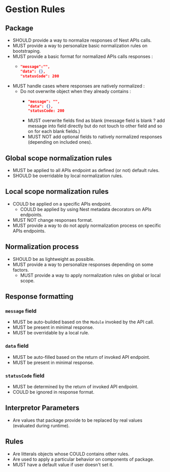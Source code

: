 # Gestion Rules

## Package

- SHOULD provide a way to normalize responses of Nest APIs calls.
- MUST provide a way to personalize basic normalization rules on bootstraping.
- MUST provide a basic format for normalized APIs calls responses :
  - ```json
    "message":"",
    "data": {},
    "statusCode": 200
    ```
- MUST handle cases where responses are natively normalized :
  - Do not overwrite object when they already contains :
    - ```json
      "message": "",
      "data": {},
      "statusCode: 200
      ```
    - MUST overwrite fields find as blank (message field is blank ? add message into field directly but do not touch to other field and so on for each blank fields.)
    - MUST NOT add optional fields to natively normalized responses (depending on included ones).

## Global scope normalization rules

- MUST be applied to all APIs endpoint as defined (or not) default rules.
- SHOULD be overridable by local normalization rules.

## Local scope normalization rules

- COULD be applied on a specific APIs endpoint.
  - COULD be applied by using Nest metadata decorators on APIs endpoints.
- MUST NOT change responses format.
- MUST provide a way to do not apply normalization process on specific APIs endpoints.

## Normalization process

- SHOULD be as lightweight as possible.
- MUST provide a way to personalize responses depending on some factors.
  - MUST provide a way to apply normalization rules on global or local scope.

## Response formatting

### `message` field

- MUST be auto-builded based on the `Module` invoked by the API call.
- MUST be present in minimal response.
- MUST be overridable by a local rule.

### `data` field

- MUST be auto-filled based on the return of invoked API endpoint.
- MUST be present in minimal response.

### `statusCode` field

- MUST be determined by the return of invoked API endpoint.
- COULD be ignored in response format.

## Interpretor Parameters

- Are values that package provide to be replaced by real values (evaluated during runtime).

## Rules

- Are litterals objects whose COULD contains other rules.
- Are used to apply a particular behavior on components of package.
- MUST have a default value if user doesn't set it.
